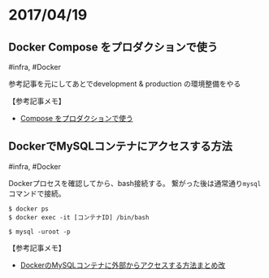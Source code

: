 # 2017/04/19
## Docker Compose をプロダクションで使う
#infra, #Docker

参考記事を元にしてあとでdevelopment & production の環境整備をやる

【参考記事メモ】  
* [Compose をプロダクションで使う](http://docs.docker.jp/compose/production.html)


## DockerでMySQLコンテナにアクセスする方法
#infra, #Docker

Dockerプロセスを確認してから、bash接続する。
繋がった後は通常通り`mysql`コマンドで接続。

```command
$ docker ps
$ docker exec -it [コンテナID] /bin/bash

$ mysql -uroot -p
```

【参考記事メモ】  
* [DockerのMySQLコンテナに外部からアクセスする方法まとめ改](https://qiita.com/saken649/items/00e752d89f2a6c5a82f6)

